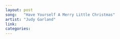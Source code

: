 ```yaml
---
layout: post
song:   "Have Yourself A Merry Little Christmas"
artist: "Judy Garland"
link:
categories:
---
```

